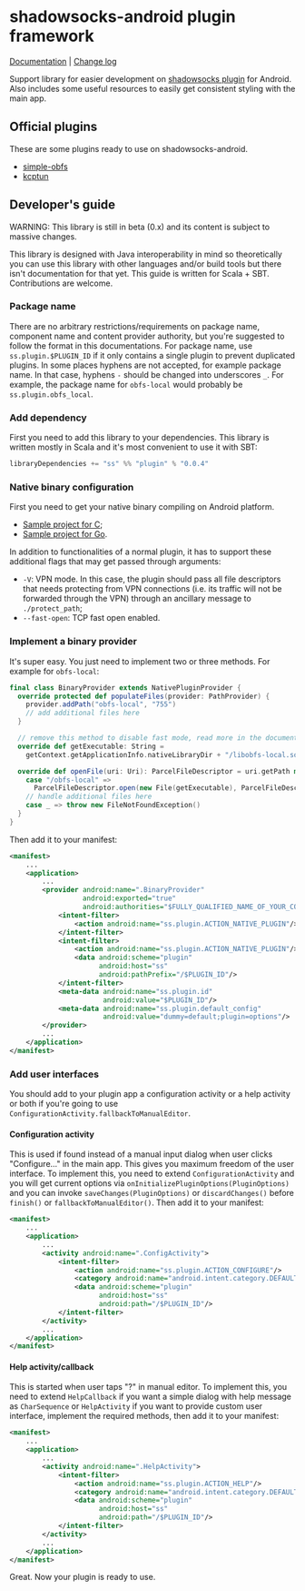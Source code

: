 # shadowsocks-android plugin framework

[Documentation](doc.md) | [Change log](CHANGES.md)

Support library for easier development on [shadowsocks
 plugin](https://github.com/shadowsocks/shadowsocks-org/issues/28) for Android. Also includes some
 useful resources to easily get consistent styling with the main app.

## Official plugins

These are some plugins ready to use on shadowsocks-android.

* [simple-obfs](https://github.com/shadowsocks/simple-obfs-android/releases)
* [kcptun](https://github.com/shadowsocks/kcptun-android/releases)

## Developer's guide

WARNING: This library is still in beta (0.x) and its content is subject to massive changes.

This library is designed with Java interoperability in mind so theoretically you can use this
 library with other languages and/or build tools but there isn't documentation for that yet. This
 guide is written for Scala + SBT. Contributions are welcome.

### Package name

There are no arbitrary restrictions/requirements on package name, component name and content
 provider authority, but you're suggested to follow the format in this documentations. For package
 name, use `ss.plugin.$PLUGIN_ID` if it only contains a single plugin to
 prevent duplicated plugins. In some places hyphens are not accepted, for example package name. In
 that case, hyphens `-` should be changed into underscores `_`. For example, the package name for
 `obfs-local` would probably be `ss.plugin.obfs_local`.

### Add dependency

First you need to add this library to your dependencies. This library is written mostly in Scala
 and it's most convenient to use it with SBT:

```scala
libraryDependencies += "ss" %% "plugin" % "0.0.4"
```

### Native binary configuration

First you need to get your native binary compiling on Android platform.

* [Sample project for C](https://github.com/shadowsocks/simple-obfs-android/tree/4f82c4a4e415d666e70a7e2e60955cb0d85c1615);
* [Sample project for Go](https://github.com/shadowsocks/kcptun-android/tree/41f42077e177618553417c16559784a51e9d8c4c).

In addition to functionalities of a normal plugin, it has to support these additional flags that
 may get passed through arguments:

* `-V`: VPN mode. In this case, the plugin should pass all file descriptors that needs protecting
  from VPN connections (i.e. its traffic will not be forwarded through the VPN) through an
  ancillary message to `./protect_path`;
* `--fast-open`: TCP fast open enabled.

### Implement a binary provider

It's super easy. You just need to implement two or three methods. For example for `obfs-local`:

```scala
final class BinaryProvider extends NativePluginProvider {
  override protected def populateFiles(provider: PathProvider) {
    provider.addPath("obfs-local", "755")
    // add additional files here
  }

  // remove this method to disable fast mode, read more in the documentation
  override def getExecutable: String =
    getContext.getApplicationInfo.nativeLibraryDir + "/libobfs-local.so"

  override def openFile(uri: Uri): ParcelFileDescriptor = uri.getPath match {
    case "/obfs-local" =>
      ParcelFileDescriptor.open(new File(getExecutable), ParcelFileDescriptor.MODE_READ_ONLY)
    // handle additional files here
    case _ => throw new FileNotFoundException()
  }
}
```

Then add it to your manifest:

```xml
<manifest>
    ...
    <application>
        ...
        <provider android:name=".BinaryProvider"
                  android:exported="true"
                  android:authorities="$FULLY_QUALIFIED_NAME_OF_YOUR_CONTENTPROVIDER">
            <intent-filter>
                <action android:name="ss.plugin.ACTION_NATIVE_PLUGIN"/>
            </intent-filter>
            <intent-filter>
                <action android:name="ss.plugin.ACTION_NATIVE_PLUGIN"/>
                <data android:scheme="plugin"
                      android:host="ss"
                      android:pathPrefix="/$PLUGIN_ID"/>
            </intent-filter>
            <meta-data android:name="ss.plugin.id"
                       android:value="$PLUGIN_ID"/>
            <meta-data android:name="ss.plugin.default_config"
                       android:value="dummy=default;plugin=options"/>
        </provider>
        ...
    </application>
</manifest>
```

### Add user interfaces

You should add to your plugin app a configuration activity or a help activity or both if you're
 going to use `ConfigurationActivity.fallbackToManualEditor`.

#### Configuration activity

This is used if found instead of a manual input dialog when user clicks "Configure..." in the main
 app. This gives you maximum freedom of the user interface. To implement this, you need to extend
 `ConfigurationActivity` and you will get current options via
 `onInitializePluginOptions(PluginOptions)` and you can invoke `saveChanges(PluginOptions)` or
 `discardChanges()` before `finish()` or `fallbackToManualEditor()`. Then add it to your manifest:

```xml
<manifest>
    ...
    <application>
        ...
        <activity android:name=".ConfigActivity">
            <intent-filter>
                <action android:name="ss.plugin.ACTION_CONFIGURE"/>
                <category android:name="android.intent.category.DEFAULT"/>
                <data android:scheme="plugin"
                      android:host="ss"
                      android:path="/$PLUGIN_ID"/>
            </intent-filter>
        </activity>
        ...
    </application>
</manifest>
```

#### Help activity/callback

This is started when user taps "?" in manual editor. To implement this, you need to extend
 `HelpCallback` if you want a simple dialog with help message as `CharSequence` or `HelpActivity`
 if you want to provide custom user interface, implement the required methods, then add it to your
 manifest:

```xml
<manifest>
    ...
    <application>
        ...
        <activity android:name=".HelpActivity">
            <intent-filter>
                <action android:name="ss.plugin.ACTION_HELP"/>
                <category android:name="android.intent.category.DEFAULT"/>
                <data android:scheme="plugin"
                      android:host="ss"
                      android:path="/$PLUGIN_ID"/>
            </intent-filter>
        </activity>
        ...
    </application>
</manifest>
```

Great. Now your plugin is ready to use.
